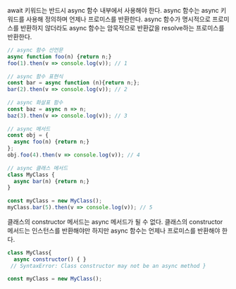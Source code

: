 await 키워드는 반드시 async 함수 내부에서 사용해야 한다. async 함수는 async 키워드를 사용해 정의하며 언제나 프로미스를 반환한다. async 함수가 명시적으로 프로미스를 반환하지 않더라도 async 함수는 암묵적으로 반환값을 resolve하는 프로미스를 반환한다.

```javascript
// async 함수 선언문  
async function foo(n) {return n;}  
foo(1).then(v => console.log(v)); // 1  
  
// async 함수 표현식  
const bar = async function (n){return n;};  
bar(2).then(v => console.log(v)); // 2  
  
// async 화살표 함수  
const baz = async n => n;  
baz(3).then(v => console.log(v)); // 3  
  
// async 메서드  
const obj = {  
  async foo(n) {return n;}  
};  
obj.foo(4).then(v => console.log(v)); // 4  
  
// async 클래스 메서드  
class MyClass {  
  async bar(n) {return n;}  
}  
  
const myClass = new MyClass();  
myClass.bar(5).then(v => console.log(v)); // 5
```

클래스의 constructor 메서드는 async 메서드가 될 수 없다. 클래스의 constructor 메서드는 인스턴스를 반환해야만 하지만 async 함수는 언제나 프로미스를 반환해야 한다.

```javascript
class MyClass{  
  async constructor() { }  
 // SyntaxError: Class constructor may not be an async method }  
  
const myClass = new MyClass();
```